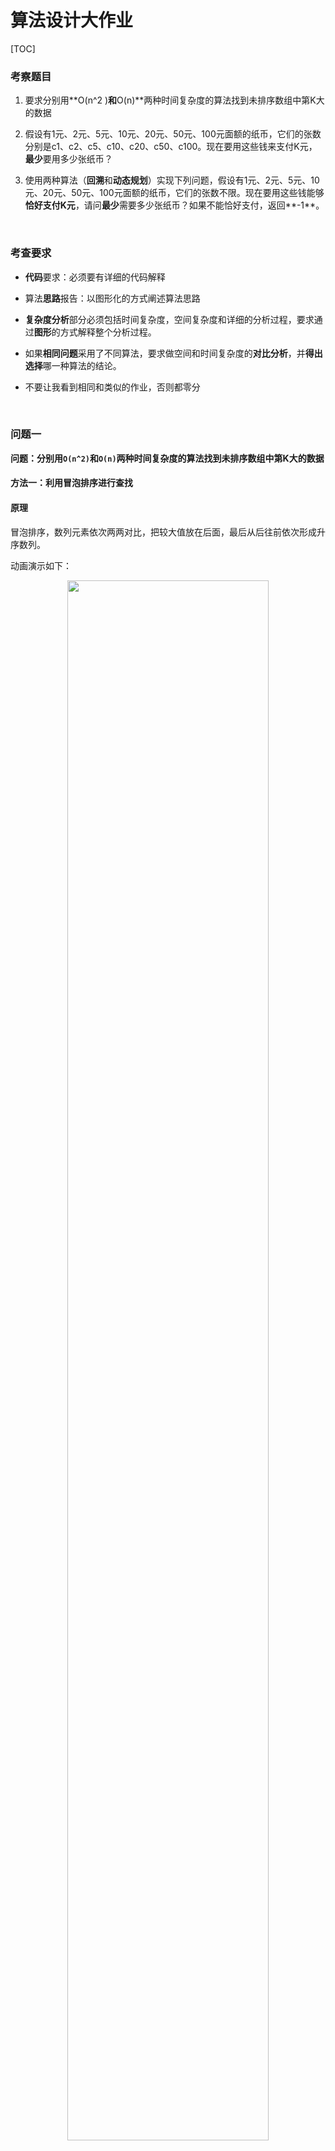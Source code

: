 # 算法设计大作业



[TOC]



### 考察题目

1. 要求分别用**O(n^2 )**和**O(n)**两种时间复杂度的算法找到未排序数组中第K大的数据  

2. 假设有1元、2元、5元、10元、20元、50元、100元面额的纸币，它们的张数分别是c1、c2、c5、c10、c20、c50、c100。现在要用这些钱来支付K元，**最少**要用多少张纸币？                                     

3. 使用两种算法（**回溯**和**动态规划**）实现下列问题，假设有1元、2元、5元、10元、20元、50元、100元面额的纸币，它们的张数不限。现在要用这些钱能够**恰好支付K元**，请问**最少**需要多少张纸币？如果不能恰好支付，返回**-1**。  

   ​                                               

### 考查要求

- **代码**要求：必须要有详细的代码解释

- 算法**思路**报告：以图形化的方式阐述算法思路


- **复杂度分析**部分必须包括时间复杂度，空间复杂度和详细的分析过程，要求通过**图形**的方式解释整个分析过程。

- 如果**相同问题**采用了不同算法，要求做空间和时间复杂度的**对比分析**，并**得出选择**哪一种算法的结论。


- 不要让我看到相同和类似的作业，否则都零分


&nbsp;
&nbsp;
### 问题一

**问题：分别用`O(n^2)`和`O(n)`两种时间复杂度的算法找到未排序数组中第K大的数据**  



#### 方法一：利用冒泡排序进行查找

#### 原理

冒泡排序，数列元素依次两两对比，把较大值放在后面，最后从后往前依次形成升序数列。

动画演示如下：


<div align=center>
<img src="https://img-blog.csdnimg.cn/6d10eb0535a54560ba99571aff7e3833.gif" width="80%" height="80%">
</div>


#### 代码示例

```c++

//O(n^2)的方法 基于优化版冒泡排序

int findKthLargest(int a[], int k)
{
	int i, j, temp;
	for (i = 0; i < k - 1 ; i++) {		//遍历排序可以len次，优化可以len-1次，嵌套for len-1-i不是优化值
        bool sentinel = true;//标记是否排序
		for (j = 0; j < k - 1 - i; j++) {	//这里比较交换只交换len-1次，不可交换len次，不然a[j+1]下标会越界
			if (a[j + 1] > a[j]) {
				temp = a[j + 1];
				a[j + 1] = a[j];
				a[j] = temp;		//if语句做值交换
                sentinel = false;//若发生过排序则将sentinel置false
			}
            if(sentinel) {	//若没有发生过交换，则停止排序
                    break;
            }
		}
	}
    return a[k-1];	//返回第k个数值
}

```

##### 复杂度分析

- 时间复杂度：`O(n^2)` , 嵌套for循环

- 空间复杂度：`O(1)`，没有额外申请存储空间


<div align=center>
<img src="https://user-images.githubusercontent.com/70643377/147059575-fd501505-af71-4e4f-950d-0f17593149a5.png" width="80%" height="80%">
</div>


#### 方法二：基于快速排序进行查找 



#### 算法步骤（QuickSort）

1. 从数列中挑出一个元素，称为 "基准"（pivot）;

2. 重新排序数列，所有元素比基准值小的摆放在基准前面，所有元素比基准值大的摆在基准的后面（相同的数可以到任一边）。在这个分区退出之后，该基准就处于数列的中间位置。这个称为分区（partition）操作；

3. 递归地（recursive）把小于基准值元素的子数列和大于基准值元素的子数列排序；

   




动画演示如下：


<div align=center>
<img src="https://www.runoob.com/wp-content/uploads/2019/03/quickSort.gif" width="80%" height="80%">
</div>


&nbsp;

我们知道快速排序的性能和「划分」出的子数组的长度密切相关。直观地理解如果每次规模为 n 的问题我们都划分成 1 和 n - 1，每次递归的时候又向 n - 1 的集合中递归，这种情况是最坏的，时间代价是 `O(n ^ 2) `。我们可以引入随机化来加速这个过程，它的时间代价的期望是 `O(n)`



#### 代码示例

```c++
#include<iostream>
#include<iterator>
#include<vector>
using namespace std;

class Solution {
public:

    int findKthLargest(vector<int>& nums, int k) {
        srand(time(0)); //先设置种子
        return quickSelect(nums, 0, nums.size() - 1, nums.size() - k);  //排序是升序序列，nums.size() - k相当于																		  是从后往前数的第k位
    }

    int quickSelect(vector<int>& a, int left, int right, int index) {

        if (a.size()-index<1 || a.size() - index>a.size()) {    //排除非正常情况
            return -1;
        }

        int q = randomPartition(a, left, right);   // 得到分区值索引q
        if (q == index) {   //如果q为查找的下标值，返回该元素值
            return a[q];
        }
        else {
            // 如果不是，比较q 与 index ,确定下次要检索的区间, 要么是[q+1, right], 要么就是[left, q-1]
            return q < index ? quickSelect(a, q + 1, right, index) : quickSelect(a, left, q - 1, index);
        }
    }

    inline int randomPartition(vector<int>& a, int left, int right) {  //随机分区

        // 1. 随机数范围: [0, right-left+1) 同时加l, 则是 [left, right+1) = [left, right] 也就是在这个[left,right]中随机选一个索引出来
        int i = rand() % (right - left + 1) + left;

        // 2. 交换nums[i]， nums[right], 也就是将随机数先放在[left,right]最右边nums[right]上
        swap(a[i], a[right]);
        return partition(a, left, right);//上一行交换元素值，不是下标值
    }

    inline int partition(vector<int>& a, int left, int right) {    //划分

        // 3. 在调用当前方法的randomPartition方法中，已经确定了了随机数是nums[right]
        int x = a[right], i = left - 1; //x是随机数元素值
        
        // 首先比较区间在[l， right]之间， 所以nums[j]中的    left<= j <= right
        for (int j = left; j < right; ++j) {
        // 4. nums[j] 跟随机数 x 比较, 小于x的数都跟[left,right]左边区间交换，i=left-1,所以++i=left,初始索引就是left
            if (a[j] <= x) {
                swap(a[++i], a[j]); //两两交换
            }
        }// 这个for循环操作就是将小于 x 的数都往[i, j]的左边区间设置，从而实现存在[left, i]区间,使得对应数值都小于 x

        //5. 既然已经将<x的值都放在一边了，现在将x也就是nums[right] 跟nums[i+1]交换，从而分成两个区间[left.i+1]左, [i+2, right]右，左边区间的值都小于x
        swap(a[i + 1], a[right]);
        return i + 1;// 然后返回这个分区值
    }
};

/**
 *该算法是利用快速排序的原理，我们规定的随机索引值index每一次排序都能回到其数组的正确升序序列位置，
 *而其他元素值则归为到两大正确位置：小于index的位置和大于等于index的位置
 *不用把所有元素值先排完序再输出Top-k 
 *不过基于快速排序的选择方法只适合静态数组，及数组已确定，动态数组需用堆排序的原理
 */

int main()
{
	//const int n = 8;
    vector<int>arr;
    arr.push_back(2);
    arr.push_back(0);
    arr.push_back(0);
    arr.push_back(5);
    arr.push_back(2);
    arr.push_back(0);
    arr.push_back(3);
    arr.push_back(7);
    Solution s1;
    //s1.quickSelect(arr, 0, 7, 2);
    cout << s1.findKthLargest(arr, 1) << endl;
    //代码测试，排序情况
    for (int i = 0; i < arr.size(); i++) {
        cout << arr[i] << " ";
    }
	cout << endl;

	return 0;
}

```



##### 知识点补充

###### 引入 inline 关键字的原因

```c++
/**
 *在 c/c++ 中，为了解决一些频繁调用的小函数大量消耗栈空间（栈内存）的问题，特别的引入了 inline 修饰符，表示为内联函数。

 *栈空间就是指放置程序的局部数据（也就是函数内数据）的内存空间。

 *在系统下，栈空间是有限的，假如频繁大量的使用就会造成因栈空间不足而导致程序出错的问题，如，函数的死循环递归调用的最终结果就是导致栈内存空间枯竭。
 */
```

###### inline仅是一个对编译器的建议

```c++
/* **inline** 函数仅仅是一个对编译器的建议，所以最后能否真正内联，看编译器的意思，它如果认为函数不复杂，能在调用点展开，就会真正内联，
   并不是说声明了内联就会内联，声明内联只是一个建议而已。*/
```



#### 图解代码

例如，在下方给定的数组中寻找第二大的元素值


<div align=center>
<img src="https://user-images.githubusercontent.com/70643377/147065347-4b7f8b76-aa52-4074-b801-c2d55dca42ba.png" width="100%" height="100%">
</div>


<div align=center>
<img src="https://user-images.githubusercontent.com/70643377/147065738-50ca3b34-0d9a-4904-bb52-8c4ebb522b1d.png" width="100%" height="100%">
</div>




##### 复杂度分析

- 时间复杂度：`O(n)`
- 空间复杂度：`O(logn)`，递归使用栈空间的空间代价的期望为`O(logn)`


<div align=center>
<img src="https://user-images.githubusercontent.com/70643377/147065987-3209fc24-56e2-451e-b623-314e209559c2.png" width="80%" height="80%">
</div>


<div align=center>
<img src="https://user-images.githubusercontent.com/70643377/147066006-b5a4372a-a877-461d-aebc-0b4d73fffc2d.png" width="80%" height="80%">
</div>



##### 复杂度对比分析

|            | 利用冒泡排序进行查找 | 基于快速排序进行查找 |
| ---------- | :------------------: | :------------------: |
| 时间复杂度 |        O(n^2)        |         O(n)         |
| 空间复杂度 |         O(1)         |       O(logn)        |

```c++
/* 结论：从时间复杂度相比较，方法二显然比方法一更高效，利用以空间换时间的思想，把运行时间压缩，提升运行效率 */
```


&nbsp;
&nbsp;
### 问题二

**问题：假设有1元、2元、5元、10元、20元、50元、100元面额的纸币，它们的张数分别是c1、c2、c5、c10、c20、c50、c100。**

​           **现在要用这些钱来支付K元，最少要用多少张纸币？**



#### 算法思路

1. 采用递推的方式，从最大的币值开始累加，确保支付K元的纸币张数最少，累加币值个数的选取要考虑是否超过现有币值所拥有的个数，我们可以选用min函数来进行选择

2. 累加其币值后，总的money（待支付的K元）要减去累加币值数，然后用一个变量num把币值个数累加起来，进入下一个循环

3. 考虑特殊情况，例如币值过大可能导致我们无法凑齐，所以我们可以用一个if语句来进行判断，递推完成后，如果money>0，则说明现有总币值无法支付够K元，返回 -1 表示无法完成支付，最后补齐头文件和main函数即可

   


<div align=center>
<img src="https://user-images.githubusercontent.com/70643377/147067527-414cd1c9-0e9d-4186-b717-acbdf9e1e55e.png" width="55%" height="55%">
</div>





#### 代码示例

```c++
#include<iostream>  
#include<algorithm>  
using namespace std;

const int N = 7;
const int c1=10, c2 = 10, c5 = 10, c10 = 10, c20 = 10, c50 = 10, c100 = 10;
int Value[N] = { 1, 2, 5, 10, 20, 50, 100 };//该数组为不同种类币值
int Count[N] = { c1, c2, c5, c10, c20, c50, c100 };//各种币值所拥有的个数

int solve(int money)
{
    int num = 0;
    for (int i = N - 1; i >= 0; i--)
        //此处N-1相当于size-1，数组长度减一相当于i为数组最后一个元素下标，也就是优先取币值最大的纸币
    {
        int c = min(money / Value[i], Count[i]);  //c为所取的币值个数
        money = money - c * Value[i];
        num += c;
    }
    if (money > 0)
        num = -1;
    return num;
}

int main()
{
    int money;
    cin >> money;
    int res = solve(money);
    if (res != -1)
        cout << res << endl;
    else cout << "NO" << endl;
    //system("pause");
}

```

#### 复杂度分析

时间复杂度：`O(n)` , 递推采用了一个for循环，规模为n

空间复杂度：`O(1)` , 没有额外申请空间




<div align=center>
<img src="https://user-images.githubusercontent.com/70643377/147068044-cca04bcf-1a4a-4430-868b-b95833e2df69.png" width="80%" height="80%">
</div>



&nbsp;
&nbsp;

### 问题三

**问题：使用两种算法（回溯和动态规划）实现下列问题，假设有1元、2元、5元、10元、20元、50元、100元面额的纸币，它们的张数**

​                    **不限。现在要用这些钱能够恰好支付K元，请问最少需要多少张纸币？如果不能恰好支付，返回-1。** 



#### 回溯和动态规划的区别

解决问题之前，我们先来了解一下什么是回溯？什么是动态规划？它们之间有什么区别？

**定义**

- 回溯法。回溯法被称为是万能的解法，几乎所有问题都可以用回溯法去解题。其核心思想就是枚举每一种情况，然后进行比较，最终得到最优解。这个算法的时间复杂度一般在指数级别O(2^n)。
- 动态规划。常用来求解可划分的问题。对于一个问题，它可以划分为由若干个子问题相互联系产生，那么就可以用动态规划来求解。
- 问题。能够用动态规划和回溯法解答的题目都很有特点。一般来说就是多阶段，当前要求解的问题和其子问题有关，并且子问题的抉择影响到了后面的答案。如果当前问题规模记为f(n)的话，那么f(n)一定和f(n-1)或者f(n-2)有关系，可以是f(n)=f(n-1)+f(n-2)，也可以是f(n)=max/min(f(n-1)+1,f(n-2))等等。具体要看问题描述。
  

**区别**

拿 *爬楼梯问题*  进行分析


<div align=center>
<img src="https://img-blog.csdnimg.cn/20200220144103468.png" width="55%" height="55%">
</div>



**回溯法：**

如果要求F(n)，那么必须要知道F（n-1）和F（n-2）。其问题就变成了求F(n-1)和F（n-2）
举个例子，当我们计算f（7）的时候，必须要知道f(5)和f(6)，而计算f(5)又必须要知道f(3)和f(4)，直到问题规模缩小至f(0)和f(1)的时候，我们才能够根据已有的条件得到答案，然后往上回推。


<div align=center>
<img src="https://user-images.githubusercontent.com/70643377/147068795-cdbe1f21-187a-4966-a584-eae19ea273d6.png" width="55%" height="55%">
</div>

&nbsp;
- 那么这个过程，就叫做**自顶向下的分析过程**。
- 分析过程形成的树状图就叫做**解空间**。 当我们从根节点扩展到叶子节点(叶子节点是有解的最小问题)的时候,就意味着我们从解空间找到了一个解。所以，只要构造好了解空间树，求解的过程就是从根节点遍历到叶子节点的过程。
- 整个分析阶段是不断把问题化解为子问题，直到子问题的规模有解的时候，再开始回推进行计算。
- 使用回溯法存在的最主要问题就是存在大量重复计算，当计算f(7)的时候，需要计算f(5)和f(6)。而当计算f(6)的时候，需要再次计算下f(5), 而分解到最小可解问题的这一过程，是无效的计算，增大了其时间复杂度，降低了效率。
  
&nbsp;
&nbsp;

**动态规划：**

动态规划的出发点是叶子节点，通过公式，逐步的从叶子结点上推到根节点。其核心思想就是**通过已知解，来求解未知解。直到求解到的问题规模符合题目要求的规模**

<div align=center>
<img src="https://user-images.githubusercontent.com/70643377/147069495-4ddd65e6-0ec6-45c5-852d-42d47033ad37.png" width="90%" height="90%">
</div>

**总结：**

使用回溯法解题的时候，习惯于把大问题分解，分解到问题规模可解的时候，再去解决问题。而动态规划则是从已知解出发，逐步推算到问题规模的程度。

1. 理解解空间的构成，解空间中叶子节点是已知解，根节点是待解的问题。
2. 回溯主要是自顶向下的求解过程，求解过程是从根节点到叶子结点。不断从根节点扩展出新的节点，然后再回推到原问题
3. 动态规划主要是自底向上的求解过程，是从叶子结点（已知解）推导出根节点（未知解）的过程。
4. 贪心则是一个局部最优的搜索过程（觉得在这里在补充一下贪心算法，因为贪心是DP（动规）的特殊情况嘛）。

这也就是为什么动态规划和回溯法能解决的问题，有时候回溯法会超时，因为它比DP多了一部



好的，让我们接下来进入正题吧

```c++
/*问题：使用两种算法（回溯和动态规划）实现下列问题，假设有1元、2元、5元、10元、20元、50元、100元面额的纸币，它们的张数不限。
  现在要用这些钱能够恰好支付K元，请问最少需要多少张纸币？如果不能恰好支付，返回-1。 */
```

#### 方法一：记忆化搜索

**回溯与记忆化搜索的区别**

回溯：整体解决一个问题，函数无返回值，无法储存中间结果
记忆化搜索：解决一个问题=解决其子问题，函数有返回值，可以储存中间结果

**而记忆化搜索 (递归) 的逆向过程就是dp动规，显然，记忆化递归和dp是更优的方法，而回溯妥妥的就是暴力，所以本题采用比回溯更好的记忆化搜索来完成**

首先，我们定义：

- $$ F(S)：组成金额S所需的最少硬币数量 $$
-  [ c<sub>0</sub>...  c<sub>n-1</sub>] ：$$ 可选的 n 枚硬币面额值 $$

我们注意到这个问题有一个最优的子结构性质，这是解决动态规划问题的关键。最优解可以从其子问题的最优解构造出来。如何将问题分解成子问题？假设我们知道 F(S)，即组成金额 S 最少的硬币数，最后一枚硬币的面值是 C。那么由于问题的最优子结构，转移方程应为：
$$
F(S)=F(S-C)+1
$$
但我们不知道最后一枚硬币的面值是多少，所以我们需要枚举每个硬币面额值  c<sub>0</sub> ,c<sub>1</sub> ,c<sub>2</sub> <sub>...</sub>c<sub>n-1</sub> 并选择其中的最小值。下列递推关系成立:

<div align=center>
<img src="https://user-images.githubusercontent.com/70643377/147070194-cec85d1a-f415-4d64-b38f-bc51d68d6fed.png" width="55%" height="55%">
</div>

![img](https://pic.leetcode-cn.com/e0fd2252775b89649ceb6e867ff0e546ec77621edb566693482c8588a98066b8-file_1583404923188)

在上面的递归树中，我们可以看到许多子问题被多次计算。例如，F(1) 被计算了 13 次。为了避免重复的计算，我们将每个子问题的答案存在一个数组中进行记忆化，如果下次还要计算这个问题的值直接从数组中取出返回即可，这样能保证每个子问题最多只被计算一次。

#### 代码示例

```c++

class Solution {
    vector<int>count;
    int dp(vector<int>& coins, int rem) {
        //结束条件1：此路径不通
        if (rem < 0) return -1;
        //结束条件2：余额为0，成功结束
        if (rem == 0) return 0;
        //之前已经计算过这种情况，直接返回结果
        if (count[rem - 1] != 0) return count[rem - 1];
        int Min = INT_MAX;
        //遍历当前递归子树的每一种情况
        for (int coin:coins) {
            //用一下当前coin面值的硬币的结果，restmp用当前coin得到的找钱的最少个数
            int res = dp(coins, rem - coin);
            //当前情况用的硬币个数更少，更新min
            if (res >= 0 && res < Min) {
                Min = res + 1;
            }
        }
        //这么写，防止了无解的情况
        count[rem - 1] = Min == INT_MAX ? -1 : Min;
        return count[rem - 1];
    }
    
    /*
     *  coins：硬币面额
     *  res：余额
     *  count数组：count[i] 余额为i的找零钱的最少个数
     */
    
public:
    int coinChange(vector<int>& coins, int amount) {
        //初始条件检查
        if (amount < 1) return 0;
        count.resize(amount);
        //DP入口：注意函数名不一样
        return dp(coins, amount);
    }
};

```

##### 复杂度分析

- 时间复杂度：`O(Sn)`，其中 S 是金额，n 是面额数。我们一共需要计算 S 个状态的答案，且每个状态 F(S) 由于上面的记忆化的措施只计算了一次，而计算一个状态的答案需要枚举 n 个面额值，所以一共需要 O(Sn) 的时间复杂度。
- 空间复杂度：`O(S)`，  我们需要额外开一个长为 S 的数组来存储计算出来的答案 F(S) 。





#### 方法二：动态规划

#### 算法思路

我们采用自下而上的方式进行思考。仍定义 F(i)F(i) 为组成金额 i 所需最少的硬币数量，假设在计算 F(i) 之前，我们已经计算出 F(0)-F(i-1) 的答案。 则 F(i) 对应的转移方程应为

<div align=center>
<img src="![image](https://user-images.githubusercontent.com/70643377/147070633-0f4f2e10-3bfc-4ef7-a9ea-5806e6b10df4.png)" width="55%" height="55%">
</div>


其中 c<sub>j</sub> 代表的是第 j 枚硬币的面值，即我们枚举最后一枚硬币面额是 c<sub>j</sub> ，那么需要从  i-c<sub>j</sub> 这个金额的状态 F( i-c<sub>j</sub> ) 转移过来，再算上枚举的这枚硬币数量 1 的贡献，由于要硬币数量最少，所以 F(i) 为前面能转移过来的状态的最小值加上枚举的硬币数量 1 。

举例：

```c++
coins = [1, 2, 3], amount = 6
```


<div align=center>
<img src="https://user-images.githubusercontent.com/70643377/147070802-b2244c11-f962-4ee5-b45d-29b915735d5f.png" width="55%" height="55%">
</div>

在上图中，可以看到：

<div align=center>
<img src="https://user-images.githubusercontent.com/70643377/147070382-c6c1b406-8ac9-4b48-a8ca-5eea599dae84.png" width="55%" height="55%">
</div>



#### 代码示例

```c++

class Solution {
public:
    
    //状态：金额      
    //转移：一个硬币，这个硬币的金额在coins[]数组中遍历   
    //dp函数：输入金额，返回最少硬币数
    int coinChange(vector<int>& coins, int amount) {
        int Max = amount + 1;//最多的硬币情况是全部是1元，共有amount个硬币，共有amount+1个状态，amount+1个金额
        vector<int> dp(amount + 1, Max);
        dp[0] = 0;//自底向上，金额为0，最小硬币数为0
        for (int i = 1; i <= amount; ++i) {//自底向上
            for (int j = 0; j < (int)coins.size(); ++j) {//遍历coins的金额
                if (coins[j] <= i) {//i-coins 必须大于0，否则数组溢出
                    dp[i] = min(dp[i], dp[i - coins[j]] + 1);//金额为amount的最小硬币数 和 金额为(amount-一个面值)
		    					       的最小硬币数+1 比较最小值
                }
            }
        }
        return dp[amount] > amount ? -1 : dp[amount];//返回金额为amount的最小硬币数
    }
};

```



##### 复杂度分析

- 时间复杂度：`O(Sn)`，其中 S 是金额，n 是面额数。我们一共需要计算 O(S) 个状态，S 为题目所给的总金额。对于每个状态，每次需									   要枚举 n 个面额来转移状态，所以一共需要 O(Sn) 的时间复杂度。

- 空间复杂度：`O(S)`，  数组 dp 需要开长度为总金额 S 的空间。

  

##### 复杂度对比分析

|            | 记忆化搜索 | 动态规划 |
| ---------- | ---------- | -------- |
| 时间复杂度 | O(Sn)      | O(Sn)    |
| 空间复杂度 | O(S)       | O(S)     |

**小结：**

从效率上，动态规划相对于记忆化搜索是更胜一筹的，动态规划只有一个自下而上的推导过去，比记忆化搜索少一个自顶向下的分解过程，极大减小了时间复杂度，记忆化搜索相当于回溯的优化版，只是在自顶向下分解过程提高了效率，在解决算法问题时，我们应尽量减少想回溯这样的暴力枚举，更多使用动态规划，将计算转化为转移方程，提高效率。
